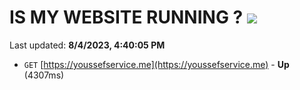 # IS MY WEBSITE RUNNING ? [![](https://img.shields.io/static/v1?label=Sponsor&message=%E2%9D%A4&logo=GitHub&color=%23fe8e86)](https://github.com/sponsors/<username>)

Last updated: **8/4/2023, 4:40:05 PM**

- `GET` [https://youssefservice.me](https://youssefservice.me) - **Up** (4307ms)
